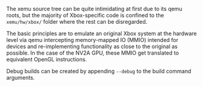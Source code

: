 The xemu source tree can be quite intimidating at first due to its qemu roots, but the majority of Xbox-specific code is confined to the `xemu/hw/xbox/` folder where the rest can be disregarded.

The basic principles are to emulate an original Xbox system at the hardware level via qemu intercepting memory-mapped IO (MMIO) intended for devices and re-implementing functionality as close to the original as possible. In the case of the NV2A GPU, these MMIO get translated to equivalent OpenGL instructions.

Debug builds can be created by appending `--debug` to the build command arguments.